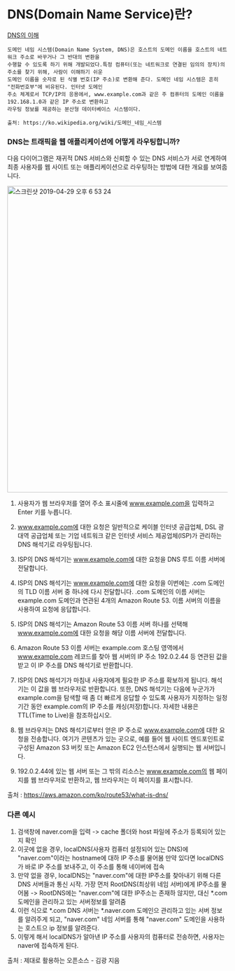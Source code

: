 # DNS(Domain Name Service)란?

[DNS의 이해](https://zzsza.github.io/development/2018/04/16/domain-name-system/)

~~~
도메인 네임 시스템(Domain Name System, DNS)은 호스트의 도메인 이름을 호스트의 네트워크 주소로 바꾸거나 그 반대의 변환을 
수행할 수 있도록 하기 위해 개발되었다.특정 컴퓨터(또는 네트워크로 연결된 임의의 장치)의 주소를 찾기 위해, 사람이 이해하기 쉬운 
도메인 이름을 숫자로 된 식별 번호(IP 주소)로 변환해 준다. 도메인 네임 시스템은 흔히 "전화번호부"에 비유된다. 인터넷 도메인 
주소 체계로서 TCP/IP의 응용에서, www.example.com과 같은 주 컴퓨터의 도메인 이름을 192.168.1.0과 같은 IP 주소로 변환하고
라우팅 정보를 제공하는 분산형 데이터베이스 시스템이다.

출처: https://ko.wikipedia.org/wiki/도메인_네임_시스템
~~~

### DNS는 트래픽을 웹 애플리케이션에 어떻게 라우팅합니까?

다음 다이어그램은 재귀적 DNS 서비스와 신뢰할 수 있는 DNS 서비스가 서로 연계하여 최종 사용자를 웹 사이트 또는 
애플리케이션으로 라우팅하는 방법에 대한 개요를 보여줍니다.

<img width="700" alt="스크린샷 2019-04-29 오후 6 53 24" src="https://user-images.githubusercontent.com/48082631/56888931-30fa2900-6ab0-11e9-821e-346c73d78f3f.png">

1. 사용자가 웹 브라우저를 열어 주소 표시줄에 www.example.com을 입력하고 Enter 키를 누릅니다.

2. www.example.com에 대한 요청은 일반적으로 케이블 인터넷 공급업체, DSL 광대역 공급업체 또는 
   기업 네트워크 같은 인터넷 서비스 제공업체(ISP)가 관리하는 DNS 해석기로 라우팅됩니다.
   
3. ISP의 DNS 해석기는 www.example.com에 대한 요청을 DNS 루트 이름 서버에 전달합니다.

4. ISP의 DNS 해석기는 www.example.com에 대한 요청을 이번에는 .com 도메인의 TLD 이름 서버 중 하나에 
   다시 전달합니다. .com 도메인의 이름 서버는 example.com 도메인과 연관된 4개의 Amazon Route 53. 
   이름 서버의 이름을 사용하여 요청에 응답합니다.
   
5. ISP의 DNS 해석기는 Amazon Route 53 이름 서버 하나를 선택해 www.example.com에 대한 요청을 
   해당 이름 서버에 전달합니다.
   
6. Amazon Route 53 이름 서버는 example.com 호스팅 영역에서 www.example.com 레코드를 찾아 
   웹 서버의 IP 주소 192.0.2.44 등 연관된 값을 받고 이 IP 주소를 DNS 해석기로 반환합니다.
   
7. ISP의 DNS 해석기가 마침내 사용자에게 필요한 IP 주소를 확보하게 됩니다. 
   해석기는 이 값을 웹 브라우저로 반환합니다. 또한, DNS 해석기는 다음에 누군가가 example.com을 탐색할 때 
   좀 더 빠르게 응답할 수 있도록 사용자가 지정하는 일정 기간 동안 example.com의 IP 주소를 캐싱(저장)합니다. 
   자세한 내용은 TTL(Time to Live)을 참조하십시오.

8. 웹 브라우저는 DNS 해석기로부터 얻은 IP 주소로 www.example.com에 대한 요청을 전송합니다. 
   여기가 콘텐츠가 있는 곳으로, 예를 들어 웹 사이트 엔드포인트로 구성된 Amazon S3 버킷 또는 
   Amazon EC2 인스턴스에서 실행되는 웹 서버입니다.
   
9. 192.0.2.44에 있는 웹 서버 또는 그 밖의 리소스는 www.example.com의 웹 페이지를 웹 브라우저로 반환하고, 
   웹 브라우저는 이 페이지를 표시합니다.

출처 : https://aws.amazon.com/ko/route53/what-is-dns/

### 다른 예시
1. 검색창에 naver.com을 입력 -> cache 폴더와 host 파일에 주소가 등록되어 있는지 확인
2. 이곳에 없을 경우, localDNS(사용자 컴퓨터 설정되어 있는 DNS)에 "naver.com"이라는 hostname에 대하 IP 주소를 물어봄
   만약 있다면 localDNS가 바로 IP 주소를 보내주고, 이 주소를 통해 네이버에 접속
3. 만약 없을 경우, localDNS는 "naver.com"에 대한 IP주소를 찾아내기 위해 다른 DNS 서버들과 통신 시작.
   가장 먼저 RootDNS(최상위 네임 서버)에게 IP주소를 물어봄 -> RootDNS에는 "naver.com"에 대한 IP주소는 존재하 않지만,
   대신 *.com 도메인을 관리하고 있는 서버정보를 알려줌
4. 이런 식으로 *.com DNS 서버는 *.naver.com 도메인으 관리하고 있는 서버 정보를 알려주게 되고, "naver.com" 네임 서버를 통해
   "naver.com" 도메인을 사용하는 호스트으 ip 정보를 알려준다.
5. 이렇게 해서 localDNS가 알아낸 IP 주소를 사용자의 컴퓨터로 전송하면, 사용자는 naver에 접속하게 된다. 

출처 : 제대로 활용하는 오픈소스 - 김광 지음

